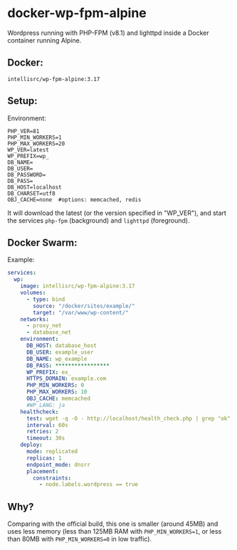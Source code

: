 # docker-wp-fpm-alpine
Wordpress running with PHP-FPM (v8.1) and lighttpd inside a Docker container running Alpine.

## Docker:

`intellisrc/wp-fpm-alpine:3.17`

## Setup:

Environment:

```
PHP_VER=81
PHP_MIN_WORKERS=1
PHP_MAX_WORKERS=20
WP_VER=latest
WP_PREFIX=wp_
DB_NAME=
DB_USER=
DB_PASSWORD=
DB_PASS=
DB_HOST=localhost
DB_CHARSET=utf8
OBJ_CACHE=none  #options: memcached, redis
```

It will download the latest (or the version specified in "WP_VER"), and start the services `php-fpm` (background) and `lighttpd` (foreground).

## Docker Swarm:

Example:

```yaml
services:
  wp:
    image: intellisrc/wp-fpm-alpine:3.17
    volumes:
      - type: bind
        source: "/docker/sites/example/"
        target: "/var/www/wp-content/"
    networks:
      - proxy_net
      - database_net
    environment:
      DB_HOST: database_host
      DB_USER: example_user
      DB_NAME: wp_example
      DB_PASS: *****************
      WP_PREFIX: ex_
      HTTPS_DOMAIN: example.com
      PHP_MIN_WORKERS: 0
      PHP_MAX_WORKERS: 10
      OBJ_CACHE: memcached
      #WP_LANG: ja
    healthcheck:
      test: wget -q -O - http://localhost/health_check.php | grep "ok"
      interval: 60s
      retries: 2
      timeout: 30s
    deploy:
      mode: replicated
      replicas: 1
      endpoint_mode: dnsrr
      placement:
        constraints: 
          - node.labels.wordpress == true
```

## Why?

Comparing with the official build, this one is smaller (around 45MB) and uses less memory (less than 125MB RAM with `PHP_MIN_WORKERS=1`, or less than 80MB with `PHP_MIN_WORKERS=0` in low traffic). 
